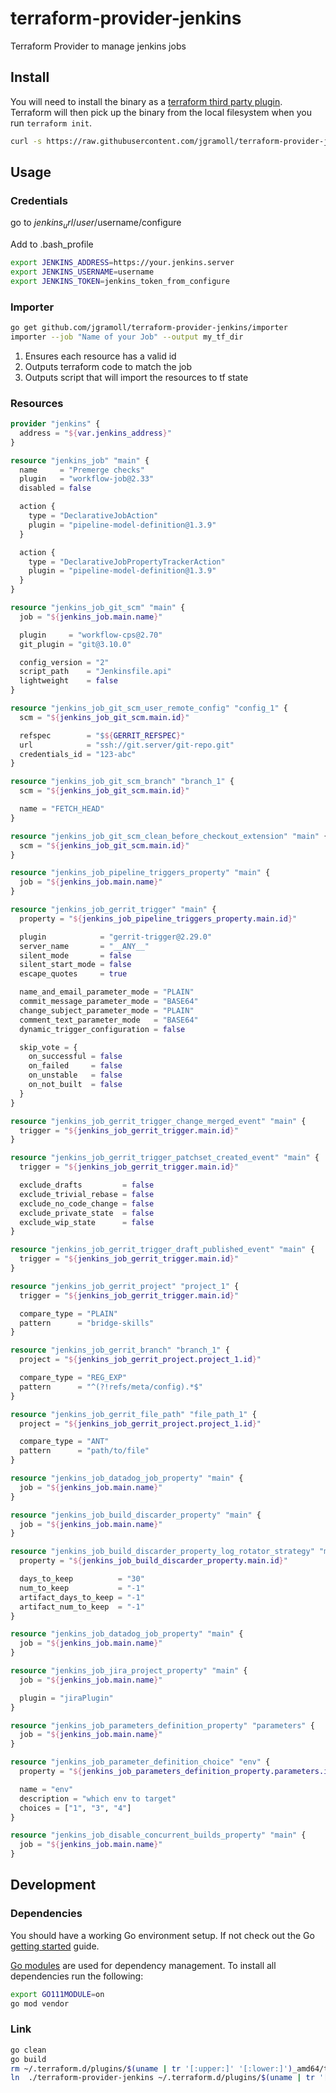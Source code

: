 # terraform-provider-jenkins
Terraform Provider to manage jenkins jobs

## Install ##

You will need to install the binary as a [terraform third party plugin](https://www.terraform.io/docs/configuration/providers.html#third-party-plugins).  Terraform will then pick up the binary from the local filesystem when you run `terraform init`.

```sh
curl -s https://raw.githubusercontent.com/jgramoll/terraform-provider-jenkins/master/install.sh | bash
```

## Usage ##

### Credentials ###

go to $jenkins_url/user/$username/configure

Add to .bash_profile

```sh
export JENKINS_ADDRESS=https://your.jenkins.server
export JENKINS_USERNAME=username
export JENKINS_TOKEN=jenkins_token_from_configure
```

### Importer ###

```sh
go get github.com/jgramoll/terraform-provider-jenkins/importer
importer --job "Name of your Job" --output my_tf_dir
```

1. Ensures each resource has a valid id
1. Outputs terraform code to match the job
1. Outputs script that will import the resources to tf state

### Resources ###

```terraform
provider "jenkins" {
  address = "${var.jenkins_address}"
}

resource "jenkins_job" "main" {
  name     = "Premerge checks"
  plugin   = "workflow-job@2.33"
  disabled = false

  action {
    type = "DeclarativeJobAction"
    plugin = "pipeline-model-definition@1.3.9"
  }

  action {
    type = "DeclarativeJobPropertyTrackerAction"
    plugin = "pipeline-model-definition@1.3.9"
  }
}

resource "jenkins_job_git_scm" "main" {
  job = "${jenkins_job.main.name}"

  plugin     = "workflow-cps@2.70"
  git_plugin = "git@3.10.0"

  config_version = "2"
  script_path    = "Jenkinsfile.api"
  lightweight    = false
}

resource "jenkins_job_git_scm_user_remote_config" "config_1" {
  scm = "${jenkins_job_git_scm.main.id}"

  refspec        = "$${GERRIT_REFSPEC}"
  url            = "ssh://git.server/git-repo.git"
  credentials_id = "123-abc"
}

resource "jenkins_job_git_scm_branch" "branch_1" {
  scm = "${jenkins_job_git_scm.main.id}"

  name = "FETCH_HEAD"
}

resource "jenkins_job_git_scm_clean_before_checkout_extension" "main" {
  scm = "${jenkins_job_git_scm.main.id}"
}

resource "jenkins_job_pipeline_triggers_property" "main" {
  job = "${jenkins_job.main.name}"
}

resource "jenkins_job_gerrit_trigger" "main" {
  property = "${jenkins_job_pipeline_triggers_property.main.id}"

  plugin            = "gerrit-trigger@2.29.0"
  server_name       = "__ANY__"
  silent_mode       = false
  silent_start_mode = false
  escape_quotes     = true

  name_and_email_parameter_mode = "PLAIN"
  commit_message_parameter_mode = "BASE64"
  change_subject_parameter_mode = "PLAIN"
  comment_text_parameter_mode   = "BASE64"
  dynamic_trigger_configuration = false

  skip_vote = {
    on_successful = false
    on_failed     = false
    on_unstable   = false
    on_not_built  = false
  }
}

resource "jenkins_job_gerrit_trigger_change_merged_event" "main" {
  trigger = "${jenkins_job_gerrit_trigger.main.id}"
}

resource "jenkins_job_gerrit_trigger_patchset_created_event" "main" {
  trigger = "${jenkins_job_gerrit_trigger.main.id}"

  exclude_drafts         = false
  exclude_trivial_rebase = false
  exclude_no_code_change = false
  exclude_private_state  = false
  exclude_wip_state      = false
}

resource "jenkins_job_gerrit_trigger_draft_published_event" "main" {
  trigger = "${jenkins_job_gerrit_trigger.main.id}"
}

resource "jenkins_job_gerrit_project" "project_1" {
  trigger = "${jenkins_job_gerrit_trigger.main.id}"

  compare_type = "PLAIN"
  pattern      = "bridge-skills"
}

resource "jenkins_job_gerrit_branch" "branch_1" {
  project = "${jenkins_job_gerrit_project.project_1.id}"

  compare_type = "REG_EXP"
  pattern      = "^(?!refs/meta/config).*$"
}

resource "jenkins_job_gerrit_file_path" "file_path_1" {
  project = "${jenkins_job_gerrit_project.project_1.id}"

  compare_type = "ANT"
  pattern      = "path/to/file"
}

resource "jenkins_job_datadog_job_property" "main" {
  job = "${jenkins_job.main.name}"
}

resource "jenkins_job_build_discarder_property" "main" {
  job = "${jenkins_job.main.name}"
}

resource "jenkins_job_build_discarder_property_log_rotator_strategy" "main" {
  property = "${jenkins_job_build_discarder_property.main.id}"

  days_to_keep          = "30"
  num_to_keep           = "-1"
  artifact_days_to_keep = "-1"
  artifact_num_to_keep  = "-1"
}

resource "jenkins_job_datadog_job_property" "main" {
  job = "${jenkins_job.main.name}"
}

resource "jenkins_job_jira_project_property" "main" {
  job = "${jenkins_job.main.name}"

  plugin = "jiraPlugin"
}

resource "jenkins_job_parameters_definition_property" "parameters" {
  job = "${jenkins_job.main.name}"
}

resource "jenkins_job_parameter_definition_choice" "env" {
  property = "${jenkins_job_parameters_definition_property.parameters.id}"

  name = "env"
  description = "which env to target"
  choices = ["1", "3", "4"]
}

resource "jenkins_job_disable_concurrent_builds_property" "main" {
  job = "${jenkins_job.main.name}"
}

```

## Development ##

### Dependencies ###

You should have a working Go environment setup.  If not check out the Go [getting started](http://golang.org/doc/install) guide.

[Go modules](https://github.com/golang/go/wiki/Modules) are used for dependency management.  To install all dependencies run the following:

```sh
export GO111MODULE=on
go mod vendor
```

### Link ###

```sh
go clean
go build
rm ~/.terraform.d/plugins/$(uname | tr '[:upper:]' '[:lower:]')_amd64/terraform-provider-jenkins_v1.0.0
ln  ./terraform-provider-jenkins ~/.terraform.d/plugins/$(uname | tr '[:upper:]' '[:lower:]')_amd64/terraform-provider-jenkins_v1.0.0
```
